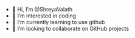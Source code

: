 - 👋 Hi, I’m @ShreyaValath
- 👀 I’m interested in coding
- 🌱 I’m currently learning to use github
- 💞️ I’m looking to collaborate on GitHub projects 


<!---
ShreyaValath/ShreyaValath is a ✨ special ✨ repository because its `README.md` (this file) appears on your GitHub profile.
You can click the Preview link to take a look at your changes.
--->
